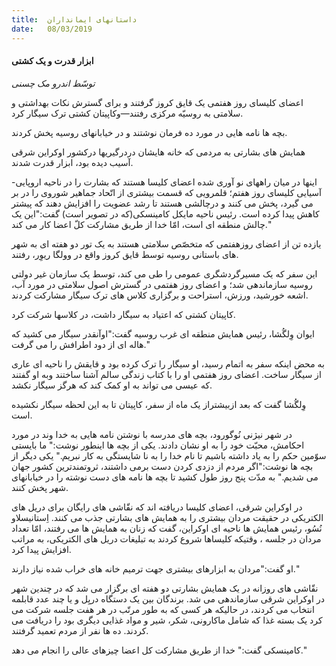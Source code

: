 ```yaml
---
title:  داستانهای ایمانداران
date:   08/03/2019
---
```


#### ابزار قدرت و یک کشتی

_توسّط اندرو مک چسنی_

اعضای کلیسای روز هفتمی یک قایق کروز گرفتند و برای گسترش نکات بهداشتی و سلامتی  به روسیّه مرکزی رفتند—وکاپیتان کشتی ترک سیگار کرد.

بچه ها نامه هایی در مورد ده فرمان نوشتند و در خیابانهای روسیه پخش کردند.

همایش های بشارتی به مردمی که خانه هایشان دردرگیریها درکشور اوکراین شرقی آسیب دیده بود، ابزار قدرت شدند.

اینها در میان راههای نو آوری شده اعضای کلیسا هستند که بشارت را در ناحیه اروپایی-آسیایی کلیسای روز هفتم؛ قلمرویی که قسمت  بیشتری از اتّحاد جماهیر شوروی را در بر می گیرد، پخش می کنند و درچالشی هستند تا رشد عضویت را افزایش دهند که پیشتر کاهش پیدا کرده است.   رئیس ناحیه مایکل کامینسکی(که در تصویر است) گفت:"این یک چالش منطقه ای است، امّا خدا از طریق مشارکت کلّ اعضا کار می کند."

یازده تن از اعضای روزهفتمی که متخصّص سلامتی هستند به یک تور دو هفته ای به شهر های باستانی روسیه توسط  قایق کروز واقع در وولگا ریوِر، رفتند. 

این سفر که یک مسیرگردشگری عمومی را طی می کند، توسط یک سازمان غیر دولتی روسیه سازماندهی شد؛ و اعضای روز هفتمی در گسترش اصول سلامتی در مورد آب، اشعه خورشید، ورزش، استراحت و برگزاری کلاس های ترک سیگار مشارکت کردند.

کاپیتان کشتی که اعتیاد به سیگار داشت، در کلاسها شرکت کرد.

ایوان وِلگُشا، رئیس همایش منطقه ای غرب روسیه گفت:"اوآنقدر سیگار می کشید که هاله ای از دود اطرافش را می گرفت."

به محض اینکه سفر به اتمام رسید، او سیگار را ترک کرده بود و قایقش را ناحیه ای عاری از سیگار ساخت. اعضای روز هفتمی او را با کتاب زندگی سالم آشنا ساختند وبه او گفتند که عیسی می تواند به او کمک کند که هرگز سیگار نکشد.

وِلگُشا گفت که بعد ازبیشتراز یک ماه از سفر، کاپیتان تا به این لحظه سیگار نکشیده است. 

در شهر نیژنی نُوگورود، بچه های مدرسه با نوشتن نامه هایی به خدا وند در مورد احکامش، محبّت خود را به او نشان دادند. یکی از بچه ها اینطور نوشت:" ما بایستی سوّمین حکم را به یاد داشته باشیم تا نام خدا را به نا شایستگی به کار نبریم."  یکی دیگر از بچه ها نوشت:"اگر مردم از دزدی کردن دست برمی داشتند،  ثروتمندترین کشور جهان می شدیم." به مدّت پنج روز طول کشید تا بچه ها نامه های دست نوشته را در خیابانهای شهر پخش کنند. 

در اوکراین شرقی، اعضای کلیسا دریافته اند که نقّاشی های رایگان برای دریل های الکتریکی در حقیقت مردان بیشتری را به همایش های بشارتی جذب می کنند. اِستانیسلاو نُسُو، رئیس همایش ها ناحیه ای اوکراین،  گفت که زنان به همایش ها می رفتند، امّا تعداد مردان در جلسه ، وقتیکه کلیساها شروع کردند به تبلیغات دریل های الکتریکی، به مراتب افزایش پیدا کرد.

او گفت:"مردان به ابزارهای بیشتری جهت ترمیم خانه های خراب شده نیاز دارند."

نقّاشی های روزانه در یک همایش بشارتی دو هفته ای برگزار می شد که در چندین شهر در اوکراین شرقی سازماندهی می شد.  برندگان بین یک دستگاه دریِل و یا چند عدد قابلمه انتخاب می کردند، در حالیکه هر کسی که به طور مرتّب در هر هفت جلسه شرکت می کرد یک بسته غذا که شامل ماکارونی، شکر، شیر و مواد غذایی دیگری بود را دریافت       می کردند. ده ها نفر از مردم تعمید گرفتند.

کامینسکی گفت:" خدا از طریق مشارکت کل اعضا چیزهای عالی را انجام می دهد."